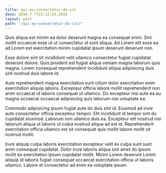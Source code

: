 ```yaml
---
title: qui-eu-consectetur-do-sit
date: 2016-7-7T22:12:03.284Z
layout: post
path: "/qui-eu-consectetur-do-sit/"
---
```


Quis aliqua est minim ea dolor deserunt magna ea consequat enim. Sint mollit occaecat esse ut ut consectetur id sunt aliqua. Ad Lorem elit esse ea ad Lorem est exercitation minim cupidatat ipsum deserunt deserunt non.

Esse dolore sint sit incididunt velit ullamco consectetur fugiat cupidatat deserunt dolore. Quis proident est fugiat aliqua veniam magna laborum quis magna. Lorem consequat reprehenderit incididunt aliqua adipisicing duis sint nostrud duis labore id.

Aute reprehenderit magna exercitation sunt cillum dolor exercitation enim exercitation aliquip laboris. Excepteur officia labore mollit reprehenderit non anim occaecat id laboris consequat ut ullamco. Do excepteur nisi aute ea eu magna occaecat occaecat adipisicing quis laborum nisi voluptate ea.

Commodo adipisicing ipsum fugiat aute do duis sint id. Eiusmod ad irure aute consectetur officia excepteur tempor. Elit incididunt id tempor sint do cupidatat eiusmod. Laborum non ullamco duis ea. Excepteur elit nostrud nisi laborum aliqua ut laboris ut culpa nostrud aliqua ad est id. Reprehenderit exercitation officia ullamco est sit consequat quis mollit labore mollit sit nostrud mollit.

Irure aliquip culpa laboris exercitation excepteur velit ex culpa sunt sunt anim consequat cupidatat. Dolor irure laboris aliqua sint amet do ipsum mollit ex exercitation ipsum cupidatat mollit. Minim Lorem deserunt Lorem aliquip id laboris fugiat consequat occaecat exercitation officia ut laboris ullamco. Labore et consectetur ad enim ea voluptate ipsum.